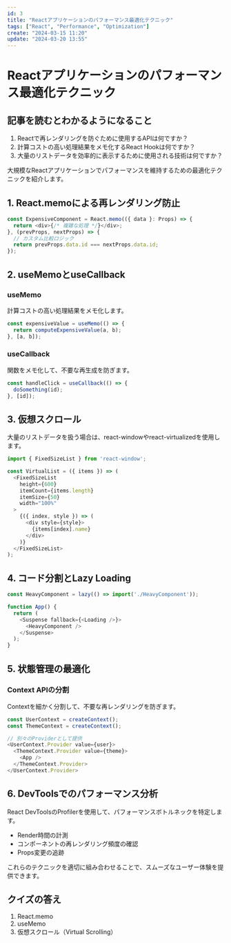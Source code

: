 ```yaml
---
id: 3
title: "Reactアプリケーションのパフォーマンス最適化テクニック"
tags: ["React", "Performance", "Optimization"]
create: "2024-03-15 11:20"
update: "2024-03-20 13:55"
---
```


# Reactアプリケーションのパフォーマンス最適化テクニック

## 記事を読むとわかるようになること

1. Reactで再レンダリングを防ぐために使用するAPIは何ですか？
2. 計算コストの高い処理結果をメモ化するReact Hookは何ですか？
3. 大量のリストデータを効率的に表示するために使用される技術は何ですか？

大規模なReactアプリケーションでパフォーマンスを維持するための最適化テクニックを紹介します。

## 1. React.memoによる再レンダリング防止

```typescript
const ExpensiveComponent = React.memo(({ data }: Props) => {
  return <div>{/* 複雑な処理 */}</div>;
}, (prevProps, nextProps) => {
  // カスタム比較ロジック
  return prevProps.data.id === nextProps.data.id;
});
```

## 2. useMemoとuseCallback

### useMemo
計算コストの高い処理結果をメモ化します。

```typescript
const expensiveValue = useMemo(() => {
  return computeExpensiveValue(a, b);
}, [a, b]);
```

### useCallback
関数をメモ化して、不要な再生成を防ぎます。

```typescript
const handleClick = useCallback(() => {
  doSomething(id);
}, [id]);
```

## 3. 仮想スクロール

大量のリストデータを扱う場合は、react-windowやreact-virtualizedを使用します。

```typescript
import { FixedSizeList } from 'react-window';

const VirtualList = ({ items }) => (
  <FixedSizeList
    height={600}
    itemCount={items.length}
    itemSize={50}
    width="100%"
  >
    {({ index, style }) => (
      <div style={style}>
        {items[index].name}
      </div>
    )}
  </FixedSizeList>
);
```

## 4. コード分割とLazy Loading

```typescript
const HeavyComponent = lazy(() => import('./HeavyComponent'));

function App() {
  return (
    <Suspense fallback={<Loading />}>
      <HeavyComponent />
    </Suspense>
  );
}
```

## 5. 状態管理の最適化

### Context APIの分割
Contextを細かく分割して、不要な再レンダリングを防ぎます。

```typescript
const UserContext = createContext();
const ThemeContext = createContext();

// 別々のProviderとして提供
<UserContext.Provider value={user}>
  <ThemeContext.Provider value={theme}>
    <App />
  </ThemeContext.Provider>
</UserContext.Provider>
```

## 6. DevToolsでのパフォーマンス分析

React DevToolsのProfilerを使用して、パフォーマンスボトルネックを特定します。

- Render時間の計測
- コンポーネントの再レンダリング頻度の確認
- Props変更の追跡

これらのテクニックを適切に組み合わせることで、スムーズなユーザー体験を提供できます。

## クイズの答え

1. React.memo
2. useMemo
3. 仮想スクロール（Virtual Scrolling）